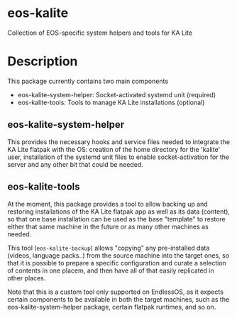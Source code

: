 # eos-kalite

Collection of EOS-specific system helpers and tools for KA Lite

# Description

This package currently contains two main components

  * eos-kalite-system-helper: Socket-activated systemd unit (required)
  * eos-kalite-tools: Tools to manage KA Lite installations (optional)

## eos-kalite-system-helper

This provides the necessary hooks and service files needed to integrate
the KA Lite flatpak with the OS: creation of the home directory for the
'kalite' user, installation of the systemd unit files to enable
socket-activation for the server and any other bit that could be needed.

## eos-kalite-tools

At the moment, this package provides a tool to allow backing up and restoring
installations of the KA Lite flatpak app as well as its data (content), so that
one base installation can be used as the base "template" to restore either that
same machine in the future or as many other machines as needed.

This tool (`eos-kalite-backup`) allows "copying" any pre-installed data (videos,
language packs..) from the source machine into the target ones, so that it is
possible to prepare a specific configuration and curate a selection of contents
in one placem, and then have all of that easily replicated in other places.

Note that this is a custom tool only supported on EndlessOS, as it expects
certain components to be available in both the target machines, such as the
eos-kalite-system-helper package, certain flatpak runtimes, and so on.
